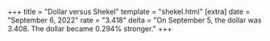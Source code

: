 +++
title = "Dollar versus Shekel"
template = "shekel.html"
[extra]
date = "September  6, 2022"
rate = "3.418"
delta = "On September  5, the dollar was 3.408. The dollar became 0.294% stronger."
+++
